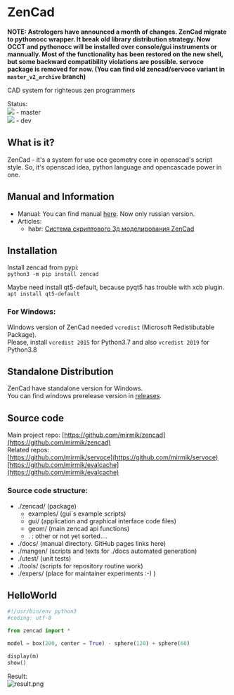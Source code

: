 ZenCad
======
**NOTE: Astrologers have announced a month of changes. ZenCad migrate to pythonocc wrapper. It break old library distribution strategy. Now OCCT and pythonocc will be installed over console/gui instruments or mannually. Most of the functionality has been restored on the new shell, but some backward compatibility violations are possible. servoce package is removed for now. (You can find old zencad/servoce variant in `master_v2_archive` branch)**


CAD system for righteous zen programmers  

Status:  
![](https://travis-ci.com/mirmik/zencad.svg?branch=master) - master  
![](https://travis-ci.com/mirmik/zencad.svg?branch=dev) - dev  

What is it?
-----------
ZenCad - it's a system for use oce geometry core in openscad's script style.
So, it's  openscad idea, python language and opencascade power in one.  

Manual and Information
----------------------
- Manual: You can find manual [here](https://mirmik.github.io/zencad/). Now only russian version.  
- Articles:  
	- habr: [Система скриптового 3д моделирования ZenCad](https://habr.com/ru/post/443140/)

Installation
------------
Install zencad from pypi:  
```python3 -m pip install zencad ```

Maybe need install qt5-default, because pyqt5 has trouble with xcb plugin.  
```apt install qt5-default ```

### For Windows:  
Windows version of ZenCad needed `vcredist` (Microsoft Redistibutable Package).  
Please, install `vcredist 2015` for Python3.7 and also `vcredist 2019` for Python3.8  

Standalone Distribution
-----------------------
ZenCad have standalone version for Windows.  
You can find windows prerelease version in [releases](https://github.com/mirmik/zencad/releases).

Source code
---------------
Main project repo: 
	[https://github.com/mirmik/zencad](https://github.com/mirmik/zencad)  
Related repos:  
	[https://github.com/mirmik/servoce](https://github.com/mirmik/servoce)  
	[https://github.com/mirmik/evalcache](https://github.com/mirmik/evalcache)  

### Source code structure:
- ./zencad/ (package)
  - examples/ (gui`s example scripts)
  - gui/ (application and graphical interface code files)
  - geom/ (main zencad api functions)
  - . : other or not yet sorted....
- ./docs/ (manual directory. GitHub pages links here)
- ./mangen/ (scripts and texts for ./docs automated generation)
- ./utest/ (unit tests)
- ./tools/ (scripts for repository routine work)
- ./expers/ (place for maintainer experiments :-) )


HelloWorld
----------
```python
#!/usr/bin/env python3
#coding: utf-8

from zencad import *

model = box(200, center = True) - sphere(120) + sphere(60)

display(m)
show()
```
Result:  
![result.png](https://mirmik.github.io/zencad/images/generic/zencad-logo.png)
